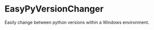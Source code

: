 EasyPyVersionChanger
====================

Easily change between python versions within a Windows environment.
